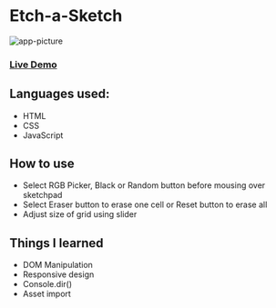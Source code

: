 # Etch-a-Sketch

![app-picture](https://github.com/bartbzd/blob/etch-a-sketch/main/img/etch-a-sketch-pic.png)

### [Live Demo](https://bartbzd.github.io/etch-a-sketch/)

## Languages used:

- HTML
- CSS
- JavaScript

## How to use

- Select RGB Picker, Black or Random button before mousing over sketchpad
- Select Eraser button to erase one cell or Reset button to erase all
- Adjust size of grid using slider

## Things I learned

- DOM Manipulation
- Responsive design
- Console.dir()
- Asset import


